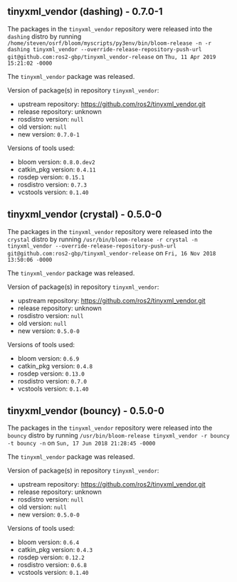 ## tinyxml_vendor (dashing) - 0.7.0-1

The packages in the `tinyxml_vendor` repository were released into the `dashing` distro by running `/home/steven/osrf/bloom/myscripts/py3env/bin/bloom-release -n -r dashing tinyxml_vendor --override-release-repository-push-url git@github.com:ros2-gbp/tinyxml_vendor-release` on `Thu, 11 Apr 2019 15:21:02 -0000`

The `tinyxml_vendor` package was released.

Version of package(s) in repository `tinyxml_vendor`:

- upstream repository: https://github.com/ros2/tinyxml_vendor.git
- release repository: unknown
- rosdistro version: `null`
- old version: `null`
- new version: `0.7.0-1`

Versions of tools used:

- bloom version: `0.8.0.dev2`
- catkin_pkg version: `0.4.11`
- rosdep version: `0.15.1`
- rosdistro version: `0.7.3`
- vcstools version: `0.1.40`


## tinyxml_vendor (crystal) - 0.5.0-0

The packages in the `tinyxml_vendor` repository were released into the `crystal` distro by running `/usr/bin/bloom-release -r crystal -n tinyxml_vendor --override-release-repository-push-url git@github.com:ros2-gbp/tinyxml_vendor-release` on `Fri, 16 Nov 2018 13:50:06 -0000`

The `tinyxml_vendor` package was released.

Version of package(s) in repository `tinyxml_vendor`:

- upstream repository: https://github.com/ros2/tinyxml_vendor.git
- release repository: unknown
- rosdistro version: `null`
- old version: `null`
- new version: `0.5.0-0`

Versions of tools used:

- bloom version: `0.6.9`
- catkin_pkg version: `0.4.8`
- rosdep version: `0.13.0`
- rosdistro version: `0.7.0`
- vcstools version: `0.1.40`


## tinyxml_vendor (bouncy) - 0.5.0-0

The packages in the `tinyxml_vendor` repository were released into the `bouncy` distro by running `/usr/bin/bloom-release tinyxml_vendor -r bouncy -t bouncy -n` on `Sun, 17 Jun 2018 21:28:45 -0000`

The `tinyxml_vendor` package was released.

Version of package(s) in repository `tinyxml_vendor`:

- upstream repository: https://github.com/ros2/tinyxml_vendor.git
- release repository: unknown
- rosdistro version: `null`
- old version: `null`
- new version: `0.5.0-0`

Versions of tools used:

- bloom version: `0.6.4`
- catkin_pkg version: `0.4.3`
- rosdep version: `0.12.2`
- rosdistro version: `0.6.8`
- vcstools version: `0.1.40`


